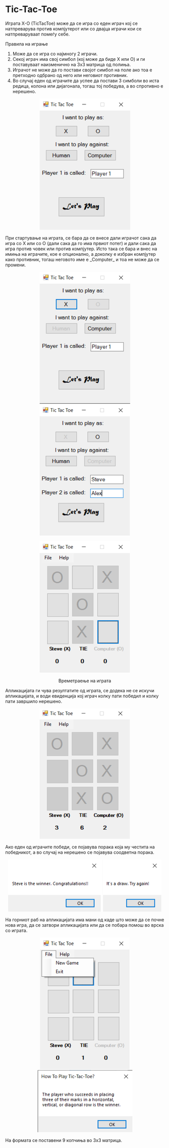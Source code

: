 # Tic-Tac-Toe

Играта X-O (TicTacToe) може да се игра со еден играч кој се натпреварува против компјутерот или со двајца играчи кои се натпреваруваат помеѓу себе.

Правила на играње
1. Може да се игра со најмногу 2 играчи.
2. Секој играч има свој симбол (кој може да биде X или O) и ги поставуваат наизменично на 3х3 матрица од полиња.
3. Играчот не може да го постави својот симбол на поле ако тоа е претходно одбрано од него или неговиот противник.
4. Во случај еден од играчите да успее да постави 3 симболи во иста редица, колона или дијагонала, тогаш тој победува, а во спротивно е нерешено.

<p align=center><img src="https://github.com/MihailGjorgjiev/Tic-Tac-Toe/blob/master/TicTacToe/images/start%20page.png" /></p>
При стартување на играта, се бара да се внесе дали играчот сака да игра со Х или со О (дали сака да го има првиот потег) и дали сака да игра против човек или против компјутер. Исто така се бара и внес на имиња на играчите, кое е опционално, а доколку е избран компјутер како противник, тогаш неговото име е _Computer_ и тоа не може да се промени.
<p align=center>
  <img src="https://github.com/MihailGjorgjiev/Tic-Tac-Toe/blob/master/TicTacToe/images/start%20page%20against%20computer.png">
  <img src="https://github.com/MihailGjorgjiev/Tic-Tac-Toe/blob/master/TicTacToe/images/start%20page%20against%20player.png">
</p>

<p align=center><img src="https://github.com/MihailGjorgjiev/Tic-Tac-Toe/blob/master/TicTacToe/images/game%20in%20duration.png" /></p> 
<p align=center>Bреметраење на играта</p>

Апликацијата ги чува резултатите од играта, се додека не се искучи апликацијата, и води евиденција кој играч колку пати победил и колку пати завршило нерешено.
<p align=center><img src="https://github.com/MihailGjorgjiev/Tic-Tac-Toe/blob/master/TicTacToe/images/score.png" /></p> 

Ако еден од играчите победи, се појавува порака која му честита на победникот, а во случај на нерешено се појавува соодветна порака.
<p align=center>
  <img src="https://github.com/MihailGjorgjiev/Tic-Tac-Toe/blob/master/TicTacToe/images/victory.png">
  <img src="https://github.com/MihailGjorgjiev/Tic-Tac-Toe/blob/master/TicTacToe/images/tie.png">
</p>

На горниот раб на апликацијата има мани од каде што може да се почне нова игра, да се затвори апликацијата или да се побара помош во врска со играта.
<p align=center>
  <img src="https://github.com/MihailGjorgjiev/Tic-Tac-Toe/blob/master/TicTacToe/images/new game and exit.png">
  <img src="https://github.com/MihailGjorgjiev/Tic-Tac-Toe/blob/master/TicTacToe/images/help.png">
</p>

На формата се поставени 9 копчиња во 3х3 матрица. 
